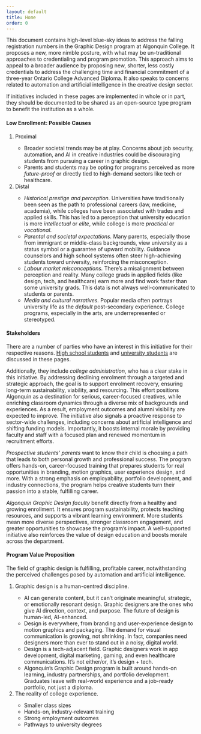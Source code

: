 ```yaml
---
layout: default
title: Home
order: 0
---
```

<p>
	This document contains high-level blue-sky ideas to address the falling registration numbers in the Graphic Design program at Algonquin College. It proposes a new, more nimble posture, with what may be un-traditional approaches to credentialing and program promotion. This approach aims to appeal to a broader audience by proposing new, shorter, less costly credentials to address the challenging time and financial commitment of a three-year Ontario College Advanced Diploma. It also speaks to concerns related to automation and artificial intelligence in the creative design sector. 
</p>
<p>
	If initiatives included in these pages are implemented in whole or in part, they should be documented to be shared as an open-source type program to benefit the institution as a whole. 
</p>
<h4>
	Low Enrollment: Possible Causes 
</h4>
<ol>
	<li>Proximal</li>
	<ul>
		<li>Broader societal trends may be at play. Concerns about job security, automation, and AI in creative industries could be discouraging students from pursuing a career in graphic design.</li>
		<li>Parents and students may be opting for programs perceived as more <em>future-proof</em> or directly tied to high-demand sectors like tech or healthcare.</li>
	</ul>
	<li>Distal</li>
	<ul>
		<li><em>Historical prestige and perception.</em> Universities have traditionally been seen as the path to professional careers (law, medicine, academia), while colleges have been associated with trades and applied skills. This has led to a perception that university education is more <em>intellectual</em> or <em>elite</em>, while college is more <em>practical</em> or <em>vocational</em>.</li>
		<li><em>Parental and societal expectations.</em> Many parents, especially those from immigrant or middle-class backgrounds, view university as a status symbol or a guarantee of upward mobility. Guidance counselors and high school systems often steer high-achieving students toward university, reinforcing the misconception.</li>
		<li><em>Labour market misconceptions.</em> There’s a misalignment between perception and reality. Many college grads in applied fields (like design, tech, and healthcare) earn more and find work faster than some university grads. This data is not always well-communicated to students or parents.</li>
		<li><em>Media and cultural narratives.</em> Popular media often portrays university life as the <em>default</em> post-secondary experience. College programs, especially in the arts, are underrepresented or stereotyped.</li>
	</ul>
</ol>
<h4>
	Stakeholders 
</h4>
<p>
	There are a number of parties who have an interest in this initiative for their respective reasons. <a href="highschool.html">High school students</a> and <a href="university.html">university students</a> are discussed in these pages. 
</p>
<p>
	Additionally, they include <em>college administration</em>, who has a clear stake in this initiative. By addressing declining enrolment through a targeted and strategic approach, the goal is to support enrolment recovery, ensuring long-term sustainability, viability, and resourcing. This effort positions Algonquin as a destination for serious, career-focused creatives, while enriching classroom dynamics through a diverse mix of backgrounds and experiences. As a result, employment outcomes and alumni visibility are expected to improve. The initiative also signals a proactive response to sector-wide challenges, including concerns about artificial intelligence and shifting funding models. Importantly, it boosts internal morale by providing faculty and staff with a focused plan and renewed momentum in recruitment efforts. 
</p>
<p>
	<em>Prospective students’ parents</em> want to know their child is choosing a path that leads to both personal growth and professional success. The program offers hands-on, career-focused training that prepares students for real opportunities in branding, motion graphics, user experience design, and more. With a strong emphasis on employability, portfolio development, and industry connections, the program helps creative students turn their passion into a stable, fulfilling career. 
</p>
<p>
	<em>Algonquin Graphic Design faculty</em> benefit directly from a healthy and growing enrollment. It ensures program sustainability, protects teaching resources, and supports a vibrant learning environment. More students mean more diverse perspectives, stronger classroom engagement, and greater opportunities to showcase the program’s impact. A well-supported initiative also reinforces the value of design education and boosts morale across the department. 
</p>
<h4>
	Program Value Proposition 
</h4>
<p>
	The field of graphic design is fulfilling, profitable career, notwithstanding the perceived challenges posed by automation and artificial intelligence. 
</p>
<ol>
	<li>Graphic design is a human-centred discipline.</li>
	<ul>
		<li> AI can generate content, but it can’t originate meaningful, strategic, or emotionally resonant design. Graphic designers are the ones who give AI direction, context, and purpose. The future of design is human-led, AI-enhanced.</li>
		<li> Design is everywhere, from branding and user-experience design to motion graphics and packaging. The demand for visual communication is growing, not shrinking. In fact, companies need designers more than ever to stand out in a noisy, digital world.</li>
		<li> Design is a tech-adjacent field. Graphic designers work in app development, digital marketing, gaming, and even healthcare communications. It’s not either/or, it’s design + tech.</li>
		<li> Algonquin’s Graphic Design program is built around hands-on learning, industry partnerships, and portfolio development. Graduates leave with real-world experience and a job-ready portfolio, not just a diploma.</li>
	</ul>
	<li>The reality of college experience.</li>
	<ul>
		<li> Smaller class sizes</li>
		<li> Hands-on, industry-relevant training</li>
		<li> Strong employment outcomes</li>
		<li> Pathways to university degrees</li>
	</ul>
</ol>